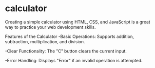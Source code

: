 # calculator
Creating a simple calculator using HTML, CSS, and JavaScript is a great way to practice your web development skills. 


Features of the Calculator
  -Basic Operations: 
    Supports addition, subtraction, multiplication, and division.

  -Clear Functionality:
    The "C" button clears the current input.

  -Error Handling:
    Displays "Error" if an invalid operation is attempted.

